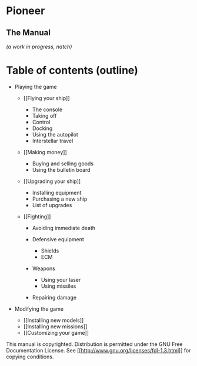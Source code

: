 # Pioneer

## The Manual

*(a work in progress, natch)*

# Table of contents (outline)

-   Playing the game
    -   [[Flying your ship]]
        -   The console
        -   Taking off
        -   Control
        -   Docking
        -   Using the autopilot
        -   Interstellar travel

    -   [[Making money]]
        -   Buying and selling goods
        -   Using the bulletin board

    -   [[Upgrading your ship]]
        -   Installing equipment
        -   Purchasing a new ship
        -   List of upgrades

    -   [[Fighting]]
        -   Avoiding immediate death
        -   Defensive equipment
            -   Shields
            -   ECM

        -   Weapons
            -   Using your laser
            -   Using missiles

        -   Repairing damage


-   Modifying the game
    -   [[Installing new models]]
    -   [[Installing new missions]]
    -   [[Customizing your game]]


This manual is copyrighted. Distribution is permitted under the GNU
Free Documentation License. See
[[http://www.gnu.org/licenses/fdl-1.3.html]] for copying
conditions.




